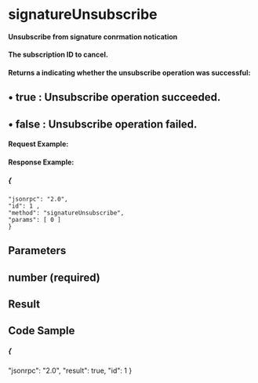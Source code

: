 # signatureUnsubscribe

#### Unsubscribe from signature conrmation notication

#### The subscription ID to cancel.

#### Returns a <bool> indicating whether the unsubscribe operation was successful:

## • true : Unsubscribe operation succeeded.

## • false : Unsubscribe operation failed.

#### Request Example:

#### Response Example:

##### {

```
"jsonrpc": "2.0",
"id": 1 ,
"method": "signatureUnsubscribe",
"params": [ 0 ]
}
```
## Parameters

## number (required)

## Result

## Code Sample


##### {

"jsonrpc": "2.0",
"result": true,
"id": 1
}